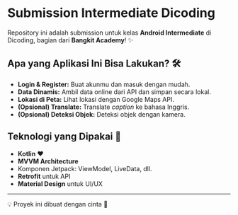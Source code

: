 # Submission Intermediate Dicoding

Repository ini adalah submission untuk kelas **Android Intermediate** di Dicoding, bagian dari **Bangkit Academy**! ✨

## Apa yang Aplikasi Ini Bisa Lakukan? 🛠️
- **Login & Register:** Buat akunmu dan masuk dengan mudah.
- **Data Dinamis:** Ambil data online dari API dan simpan secara lokal.
- **Lokasi di Peta:** Lihat lokasi dengan Google Maps API.
- **(Opsional) Translate:** Translate _caption_ ke bahasa Inggris.
- **(Opsional) Deteksi Objek:** Deteksi objek dengan kamera.

## Teknologi yang Dipakai 🚀
- **Kotlin** ❤️
- **MVVM Architecture**
- Komponen Jetpack: ViewModel, LiveData, dll.
- **Retrofit** untuk API
- **Material Design** untuk UI/UX

---
💡 Proyek ini dibuat dengan cinta 🌟
